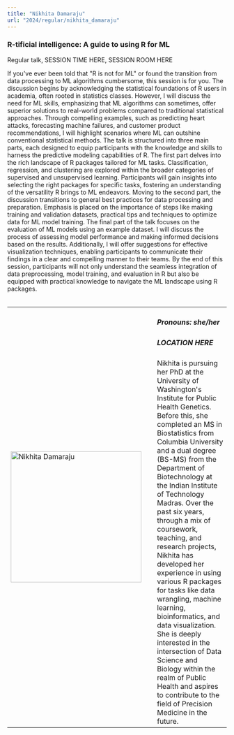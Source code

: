 ```yaml
---
title: "Nikhita Damaraju"
url: "2024/regular/nikhita_damaraju"
---
```


### R-tificial intelligence: A guide to using R for ML 
Regular talk, SESSION TIME HERE, SESSION ROOM HERE

If you've ever been told that "R is not for ML" or found the transition from data processing to ML algorithms cumbersome, this session is for you. The discussion begins by acknowledging the statistical foundations of R users in academia, often rooted in statistics classes. However, I will discuss the need for ML skills, emphasizing that ML algorithms can sometimes, offer superior solutions to real-world problems compared to traditional statistical approaches. Through compelling examples, such as predicting heart attacks, forecasting machine failures, and customer product recommendations, I will highlight scenarios where ML can outshine conventional statistical methods. The talk is structured into three main parts, each designed to equip participants with the knowledge and skills to harness the predictive modeling capabilities of R. The first part delves into the rich landscape of R packages tailored for ML tasks. Classification, regression, and clustering are explored within the broader categories of supervised and unsupervised learning. Participants will gain insights into selecting the right packages for specific tasks, fostering an understanding of the versatility R brings to ML endeavors. Moving to the second part, the discussion transitions to general best practices for data processing and preparation. Emphasis is placed on the importance of steps like making training and validation datasets, practical tips and techniques to optimize data for ML model training. The final part of the talk focuses on the evaluation of ML models using an example dataset. I will discuss the process of assessing model performance and making informed decisions based on the results. Additionally, I will offer suggestions for effective visualization techniques, enabling participants to communicate their findings in a clear and compelling manner to their teams. By the end of this session, participants will not only understand the seamless integration of data preprocessing, model training, and evaluation in R but also be equipped with practical knowledge to navigate the ML landscape using R packages.
<br><br>

<table>
  <tr><td><img width="300px" style="float: left; padding: 0px 20px 0px 0px;" 
           src="../../../../img/speakers/speakers_2024/nikhita_damaraju.jpg" alt="Nikhita Damaraju"></td>
  <td>
      <h5>Pronouns: she/her</h5>
      <h5>LOCATION HERE</h5>
      Nikhita is pursuing her PhD at the University of Washington's Institute for Public Health Genetics. Before this, she completed an MS in Biostatistics from Columbia University and a dual degree (BS-MS) from the Department of Biotechnology at the Indian Institute of Technology Madras. Over the past six years, through a mix of coursework, teaching, and research projects, Nikhita has developed her experience in using various R packages for tasks like data wrangling, machine learning, bioinformatics, and data visualization. She is deeply interested in the intersection of Data Science and Biology within the realm of Public Health and aspires to contribute to the field of Precision Medicine in the future.
      </td></tr>

</table>


